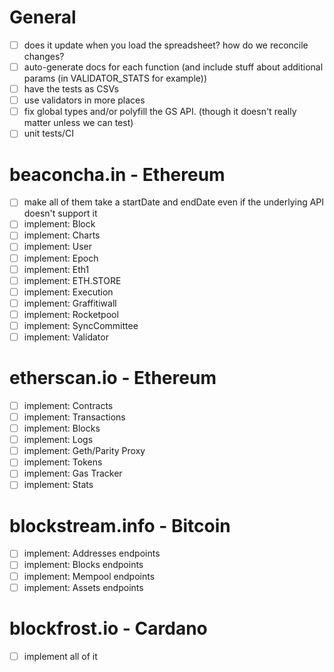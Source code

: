 # General
- [ ] does it update when you load the spreadsheet? how do we reconcile changes?
- [ ] auto-generate docs for each function (and include stuff about additional params (in VALIDATOR\_STATS for example))
- [ ] have the tests as CSVs
- [ ] use validators in more places
- [ ] fix global types and/or polyfill the GS API.  (though it doesn't really matter unless we can test)
- [ ] unit tests/CI

# beaconcha.in - Ethereum
- [ ] make all of them take a startDate and endDate even if the underlying API doesn't support it
- [ ] implement: Block
- [ ] implement: Charts
- [ ] implement: User
- [ ] implement: Epoch
- [ ] implement: Eth1
- [ ] implement: ETH.STORE
- [ ] implement: Execution
- [ ] implement: Graffitiwall
- [ ] implement: Rocketpool
- [ ] implement: SyncCommittee
- [ ] implement: Validator

# etherscan.io - Ethereum
- [ ] implement: Contracts
- [ ] implement: Transactions
- [ ] implement: Blocks
- [ ] implement: Logs
- [ ] implement: Geth/Parity Proxy
- [ ] implement: Tokens
- [ ] implement: Gas Tracker
- [ ] implement: Stats

# blockstream.info - Bitcoin
- [ ] implement: Addresses endpoints
- [ ] implement: Blocks endpoints
- [ ] implement: Mempool endpoints
- [ ] implement: Assets endpoints

# blockfrost.io - Cardano
- [ ] implement all of it 
